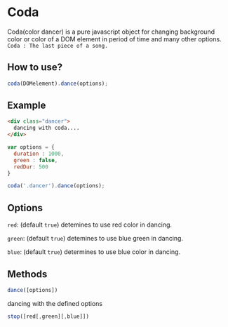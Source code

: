 # Coda
Coda(color dancer) is a pure javascript object for changing background color or color of a DOM element in period of time and many other options.
`Coda : The last piece of a song.`

## How to use?
```javascript
coda(DOMelement).dance(options);
```

## Example
```html
<div class="dancer">
  dancing with coda....
</div>
```
```javascript 
var options = {
  duration : 1000,
  green : false,
  redDur: 500
}

coda('.dancer').dance(options);
```
## Options
`red`: (default `true`) detemines to use red color in dancing.

`green`: (default `true`) detemines to use blue green in dancing.

`blue`: (default `true`) determines to use blue color in dancing.

## Methods
```javascript
dance([options])
```
dancing with the defined options 
```javascript
stop([red[,green][,blue]])
```

